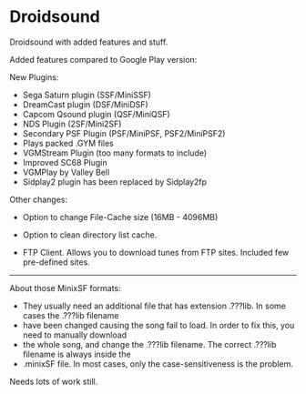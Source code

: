 Droidsound
==========

Droidsound with added features and stuff. 

Added features compared to Google Play version:
 
 New Plugins:

 * Sega Saturn plugin (SSF/MiniSSF)
 * DreamCast plugin (DSF/MiniDSF)
 * Capcom Qsound plugin (QSF/MiniQSF)
 * NDS Plugin (2SF/Mini2SF)
 * Secondary PSF Plugin (PSF/MiniPSF, PSF2/MiniPSF2)
 * Plays packed .GYM files
 * VGMStream Plugin (too many formats to include)
 * Improved SC68 Plugin
 * VGMPlay by Valley Bell
 * Sidplay2 plugin has been replaced by Sidplay2fp
 

 Other changes:
 
 * Option to change File-Cache size (16MB - 4096MB)
 * Option to clean directory list cache.

 * FTP Client. Allows you to download tunes from FTP sites. Included few pre-defined sites.
 
--------------------------------------------------------------------------------------------
 
 About those MinixSF formats:
 
 * They usually need an additional file that has extension .???lib. In some cases the .???lib filename
 * have been changed causing the song fail to load. In order to fix this, you need to manually download
 * the whole song, and change the  .???lib filename. The correct .???lib filename is always inside the
 * .minixSF file. In most cases, only the case-sensitiveness is the problem.

Needs lots of work still. 
 
 

 
